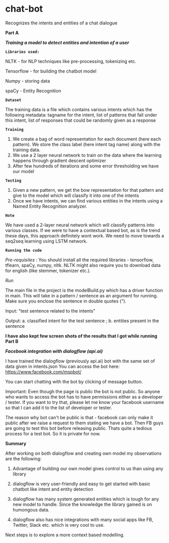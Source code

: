 # chat-bot
Recognizes the intents and entities of a chat dialogue

**Part A**

**_Training a model to detect entities and intention of a user_** 

**`Libraries used:`**

NLTK - for NLP techniques like pre-processing, tokenizing etc.

Tensorflow - for building the chatbot model

Numpy - storing data

spaCy - Entity Recognition

**`Dataset`**

The training data is a file which contains various intents which has the following metadata: tagname for the intent, list of patterns that fall under this intent, list of responses that could be randomly given as a response

**`Training`**

1. We create a bag of word representation for each document (here each pattern). We store the class label (here intent tag name) along with the training data.
2. We use a 2 layer neural network to train on the data where the learning happens through gradient descent optimizer
3. After few hundreds of iterations and some error thresholding we have our model

**`Testing`**

1. Given a new pattern, we get the bow representation for that pattern and give to the model which will classify it into one of the intents
2. Once we have intents, we can find various entities in the intents using a Named Entity Recognition analyzer.

**`Note`**

We have used a 2-layer neural network which will classify patterns into various classes. If we were to have a contextual based bot, as is the trend these days, this approach definitely wont work. We need to move towards a seq2seq learning using LSTM network. 

**`Running the code`**

_Pre-requisites_ :
You should install all the required libraries - tensorflow, tflearn, spaCy, numpy, nltk. NLTK might also require you to download data for english (like stemmer, tokenizer etc.).

_Run_

The main file in the project is the modelBuild.py which has a driver function in main. This will take in a pattern / sentence as an argument for running. Make sure you enclose the sentence in double quotes (").

Input: "test sentence related to the intents"

Output: a. classified intent for the test sentence ; b. entities present in the sentence 

**I have also kept few screen shots of the results that I got while running**
**Part B**

**_Facebook integration with dialogflow (api.ai)_**

I have trained the dialogflow (previously api.ai) bot with the same set of data given in intents.json
You can access the bot here: https://www.facebook.com/mspbot/

You can start chatting with the bot by clicking of message button.

Important:
Even though the page is public the bot is not public. So anyone who wants to access the bot has to have permissions either as a developer / tester. 
If you want to try that, please let me know your facebook username so that I can add it to the list of developer or tester.

The reason why bot can't be public is that - facebook can only make it public after we raise a request to them stating we have a bot. Then FB guys are going to test this bot before releasing public. Thats quite a tedious process for a test bot. So it is private for now.

**Summary**

After working on both dialogflow and creating own model my observations are the following:
1. Advantage of building our own model gives control to us than using any library

1. dialogflow is very user-friendly and easy to get started with basic chatbot like intent and entity detection
2. dialogflow has many system generated entities which is tough for any new model to handle. Since the knowledge the library gained is on humongous data.
3. dialogflow also has nice integrations with many social apps like FB, Twitter, Slack etc. which is very cool to use.

Next steps is to explore a more context based modelling.